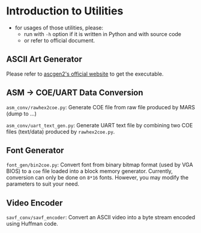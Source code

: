 # Introduction to Utilities

- for usages of those utilities, please: 
  - run with `-h` option if it is written in Python and with source code
  - or refer to official document.


## ASCII Art Generator

Please refer to [ascgen2's official website](http://sourceforge.net/projects/ascgen2/) to get the executable.

## ASM -> COE/UART Data Conversion

`asm_conv/rawhex2coe.py`: Generate COE file from raw file produced by MARS (dump to ...)

`asm_conv/uart_text_gen.py`: Generate UART text file by combining two COE files (text/data) produced by `rawhex2coe.py`.

## Font Generator

`font_gen/bin2coe.py`: Convert font from binary bitmap format (used by VGA BIOS) to a `coe` file loaded into a block memory generator. Currently, conversion can only be done on `8*16` fonts. However, you may modify the parameters to suit your need.

## Video Encoder

`savf_conv/savf_encoder`: Convert an ASCII video into a byte stream encoded using Huffman code.
